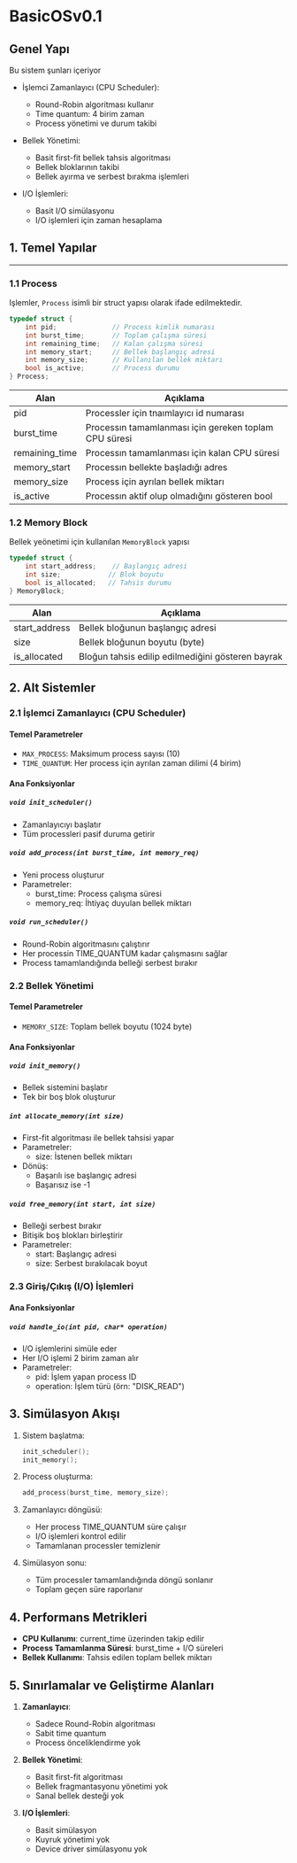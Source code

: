 # BasicOSv0.1

## Genel Yapı
Bu sistem şunları içeriyor

+ İşlemci Zamanlayıcı (CPU Scheduler):

  - Round-Robin algoritması kullanır
  - Time quantum: 4 birim zaman
  - Process yönetimi ve durum takibi


+ Bellek Yönetimi:

  - Basit first-fit bellek tahsis algoritması
  - Bellek bloklarının takibi
  - Bellek ayırma ve serbest bırakma işlemleri


+ I/O İşlemleri:

  - Basit I/O simülasyonu
  - I/O işlemleri için zaman hesaplama



## 1. Temel Yapılar 
--------

### 1.1 Process

Işlemler, `Process` isimli bir struct yapısı olarak ifade edilmektedir.

```c
typedef struct {
    int pid;              // Process kimlik numarası
    int burst_time;       // Toplam çalışma süresi
    int remaining_time;   // Kalan çalışma süresi
    int memory_start;     // Bellek başlangıç adresi
    int memory_size;      // Kullanılan bellek miktarı
    bool is_active;       // Process durumu
} Process;
```
|Alan | Açıklama |
|---------|---------------------------|
|pid| Processler için tnaımlayıcı id numarası|
|burst_time|Processın tamamlanması için gereken toplam CPU süresi|
|remaining_time|Processın tamamlanması için kalan CPU süresi|
|memory_start|Processın bellekte başladığı adres|
|memory_size|Process için ayrılan bellek miktarı|
|is_active|Processın aktif olup olmadığını gösteren bool|


### 1.2 Memory Block

Bellek yeönetimi için kullanılan `MemoryBlock` yapısı

```c
typedef struct {
    int start_address;    // Başlangıç adresi
    int size;            // Blok boyutu
    bool is_allocated;   // Tahsis durumu
} MemoryBlock;

```
|Alan|Açıklama|
|-----|--------|
|start_address|Bellek bloğunun başlangıç adresi|
|size |Bellek bloğunun boyutu (byte)|
|is_allocated|Bloğun tahsis edilip edilmediğini gösteren bayrak|


## 2. Alt Sistemler

### 2.1 İşlemci Zamanlayıcı (CPU Scheduler)

#### Temel Parametreler
- `MAX_PROCESS`: Maksimum process sayısı (10)
- `TIME_QUANTUM`: Her process için ayrılan zaman dilimi (4 birim)

#### Ana Fonksiyonlar

##### `void init_scheduler()`
- Zamanlayıcıyı başlatır
- Tüm processleri pasif duruma getirir

##### `void add_process(int burst_time, int memory_req)`
- Yeni process oluşturur
- Parametreler:
  - burst_time: Process çalışma süresi
  - memory_req: İhtiyaç duyulan bellek miktarı

##### `void run_scheduler()`
- Round-Robin algoritmasını çalıştırır
- Her processin TIME_QUANTUM kadar çalışmasını sağlar
- Process tamamlandığında belleği serbest bırakır

### 2.2 Bellek Yönetimi

#### Temel Parametreler
- `MEMORY_SIZE`: Toplam bellek boyutu (1024 byte)

#### Ana Fonksiyonlar

##### `void init_memory()`
- Bellek sistemini başlatır
- Tek bir boş blok oluşturur

##### `int allocate_memory(int size)`
- First-fit algoritması ile bellek tahsisi yapar
- Parametreler:
  - size: İstenen bellek miktarı
- Dönüş:
  - Başarılı ise başlangıç adresi
  - Başarısız ise -1

##### `void free_memory(int start, int size)`
- Belleği serbest bırakır
- Bitişik boş blokları birleştirir
- Parametreler:
  - start: Başlangıç adresi
  - size: Serbest bırakılacak boyut

### 2.3 Giriş/Çıkış (I/O) İşlemleri

#### Ana Fonksiyonlar

##### `void handle_io(int pid, char* operation)`
- I/O işlemlerini simüle eder
- Her I/O işlemi 2 birim zaman alır
- Parametreler:
  - pid: İşlem yapan process ID
  - operation: İşlem türü (örn: "DISK_READ")

## 3. Simülasyon Akışı

1. Sistem başlatma:
   ```c
   init_scheduler();
   init_memory();
   ```

2. Process oluşturma:
   ```c
   add_process(burst_time, memory_size);
   ```

3. Zamanlayıcı döngüsü:
   - Her process TIME_QUANTUM süre çalışır
   - I/O işlemleri kontrol edilir
   - Tamamlanan processler temizlenir

4. Simülasyon sonu:
   - Tüm processler tamamlandığında döngü sonlanır
   - Toplam geçen süre raporlanır

## 4. Performans Metrikleri

- **CPU Kullanımı**: current_time üzerinden takip edilir
- **Process Tamamlanma Süresi**: burst_time + I/O süreleri
- **Bellek Kullanımı**: Tahsis edilen toplam bellek miktarı

## 5. Sınırlamalar ve Geliştirme Alanları

1. **Zamanlayıcı**:
   - Sadece Round-Robin algoritması
   - Sabit time quantum
   - Process önceliklendirme yok

2. **Bellek Yönetimi**:
   - Basit first-fit algoritması
   - Bellek fragmantasyonu yönetimi yok
   - Sanal bellek desteği yok

3. **I/O İşlemleri**:
   - Basit simülasyon
   - Kuyruk yönetimi yok
   - Device driver simülasyonu yok
